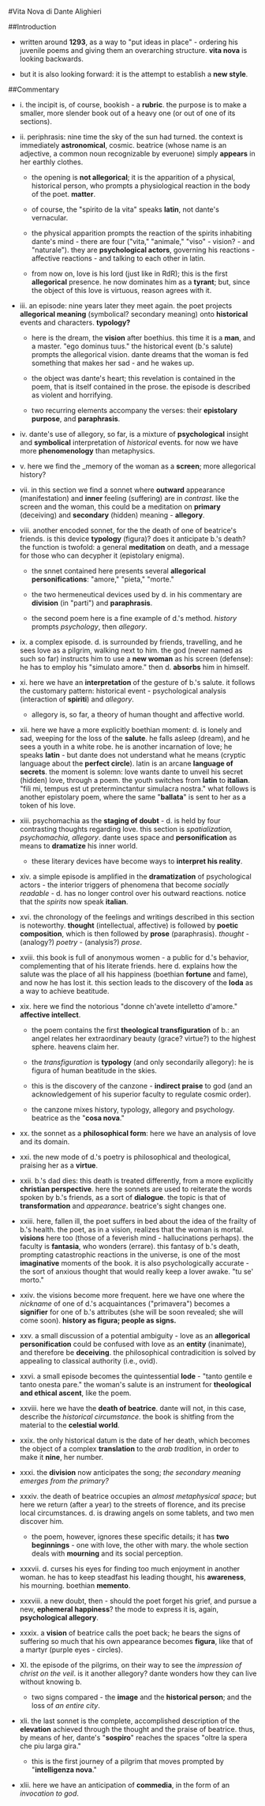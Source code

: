 #Vita Nova di Dante Alighieri

##Introduction

- written around __1293__, as a way to "put ideas in place" - ordering his juvenile poems and giving them an overarching structure. __vita nova__ is looking backwards.

- but it is also looking forward: it is the attempt to establish a __new style__.

##Commentary

- i. the incipit is, of course, bookish - a __rubric__. the purpose is to make a smaller, more slender book out of a heavy one (or out of one of its sections).

- ii. periphrasis: nine time the sky of the sun had turned. the context is immediately __astronomical__, cosmic. beatrice (whose name is an adjective, a common noun recognizable by everuone) simply __appears__ in her earthly clothes.

	- the opening is __not allegorical__; it is the apparition of a physical, historical person, who prompts a physiological reaction in the body of the poet. __matter__.

	- of course, the "spirito de la vita" speaks __latin__, not dante's vernacular.

	- the physical apparition prompts the reaction of the spirits inhabiting dante's mind - there are four ("vita," "animale," "viso" - vision? - and "naturale"). they are __psychological actors__, governing his reactions - affective reactions - and talking to each other in latin.

	- from now on, love is his lord (just like in RdR); this is the first __allegorical__ presence. he now dominates him as a __tyrant__; but, since the object of this love is virtuous, reason agrees with it.

- iii. an episode: nine years later they meet again. the poet projects __allegorical meaning__ (symbolical? secondary meaning) onto __historical__ events and characters. __typology?__

	- here is the dream, the __vision__ after boethius. this time it is a __man__, and a master. "ego dominus tuus." the historical event (b.'s salute) prompts the allegorical vision. dante dreams that the woman is fed something that makes her sad - and he wakes up.

	- the object was dante's heart; this revelation is contained in the poem, that is itself contained in the prose. the episode is described as violent and horrifying.

	- two recurring elements accompany the verses: their __epistolary purpose__, and __paraphrasis__.

- iv. dante's use of allegory, so far, is a mixture of __psychological__ insight and __symbolical__ interpretation of _historical_ events. for now we have more __phenomenology__ than metaphysics.

- v. here we find the _memory of the woman as a __screen__; more allegorical history?

- vii. in this section we find a sonnet where __outward__ appearance (manifestation) and __inner__ feeling (suffering) are in _contrast_. like the screen and the woman, this could be a meditation on __primary__ (deceiving) and __secondary__ (hidden) meaning - __allegory__.

- viii. another encoded sonnet, for the the death of one of beatrice's friends. is this device __typology__ (figura)? does it anticipate b.'s death? the function is twofold: a general __meditation__ on death, and a message for those who can decypher it (epistolary enigma).

	- the snnet contained here presents several __allegorical personifications__: "amore," "pieta," "morte."

	- the two hermeneutical devices used by d. in his commentary are __division__ (in "parti") and __paraphrasis__.

	- the second poem here is a fine example of d.'s method. _history_ prompts _psychology_, then _allegory_.

- ix. a complex episode. d. is surrounded by friends, travelling, and he sees love as a pilgrim, walking next to him. the god (never named as such so far) instructs him to use a __new woman__ as his screen (defense): he has to employ his "simulato amore." then d. __absorbs__ him in himself.

- xi. here we have an __interpretation__ of the gesture of b.'s salute. it follows the customary pattern: historical event - psychological analysis (interaction of __spiriti__) and _allegory_.

	- allegory is, so far, a theory of human thought and affective world.

- xii. here we have a more explicitly boethian moment: d. is lonely and sad, weeping for the loss of the __salute__. he falls asleep (dream), and he sees a youth in a white robe. he is another incarnation of love; he speaks __latin__ - but dante does not understand what he means (cryptic language about the __perfect circle__). latin is an arcane __language of secrets__. the moment is solemn: love wants dante to unveil his secret (hidden) love, through a poem. the youth switches from __latin__ to __italian__. "fili mi, tempus est ut preterminctantur simulacra nostra." what follows is another epistolary poem, where the same "__ballata__" is sent to her as a token of his love.

- xiii. psychomachia as the __staging of doubt__ - d. is held by four contrasting thoughts regarding love. this section is _spatialization, psychomachia, allegory_. dante uses space and __personification__ as means to __dramatize__ his inner world.

	- these literary devices have become ways to __interpret his reality__.

- xiv. a simple episode is amplified in the __dramatization__ of psychological actors - the interior triggers of phenomena that become _socially readable_ - d. has no longer control over his outward reactions. notice that the _spirits_ now speak __italian__.

- xvi. the chronology of the feelings and writings described in this section is noteworthy. __thought__ (intellectual, affective) is followed by __poetic composition__, which is then followed by __prose__ (paraphrasis). _thought_ - (analogy?) _poetry_ - (analysis?) _prose_.

- xviii. this book is full of anonymous women - a public for d.'s behavior, complementing that of his literate friends. here d. explains how the salute was the place of all his happiness (boethian __fortune__ and fame), and now he has lost it. this section leads to the discovery of the __loda__ as a way to achieve beatitude.

- xix. here we find the notorious "donne ch'avete intelletto d'amore." __affective intellect__.

	- the poem contains the first __theological transfiguration__ of b.: an angel relates her extraordinary beauty (grace? virtue?) to the highest sphere. heavens claim her.

	- the _transfiguration_ is __typology__ (and only secondarily allegory): he is figura of human beatitude in the skies.

	- this is the discovery of the canzone - __indirect praise__ to god (and an acknowledgement of his superior faculty to regulate cosmic order).

	- the canzone mixes history, typology, allegory and psychology. beatrice as the "__cosa nova__."

- xx. the sonnet as a __philosophical form__: here we have an analysis of love and its domain.

- xxi. the new mode of d.'s poetry is philosophical and theological, praising her as a __virtue__.

- xxii. b.'s dad dies: this death is treated differently, from a more explicitly __christian perspective__. here the sonnets are used to reiterate the words spoken by b.'s friends, as a sort of __dialogue__. the topic is that of __transformation__ and _appearance_. beatrice's sight changes one.

- xxiii. here, fallen ill, the poet suffers in bed about the idea of the frailty of b.'s health. the poet, as in a vision, realizes that the woman is mortal. __visions__ here too (those of a feverish mind - hallucinations perhaps). the faculty is __fantasia__, who wonders (errare). this fantasy of b.'s death, prompting catastrophic reactions in the universe, is one of the most __imaginative__ moments of the book. it is also psychologically accurate - the sort of anxious thought that would really keep a lover awake. "tu se' morto."

- xxiv. the visions become more frequent. here we have one where the _nickname_ of one of d.'s acquaintances ("primavera") becomes a __signifier__ for one of b.'s attributes (she will be soon revealed; she will come soon). __history as figura; people as signs.__

- xxv. a small discussion of a potential ambiguity - love as an __allegorical personification__ could be confused with love as an __entity__ (inanimate), and therefore be __deceiving__. the philosophical contradicition is solved by appealing to classical authority (i.e., ovid).

- xxvi. a small episode becomes the quintessential __lode__ - "tanto gentile e tanto onesta pare." the woman's salute is an instrument for __theological and ethical ascent__, like the poem.

- xxviii. here we have the __death of beatrice__. dante will not, in this case, describe the _historical circumstance_. the book is shitfing from the material to the __celestial world__.

- xxix. the only historical datum is the date of her death, which becomes the object of a complex __translation__ to the _arab tradition_, in order to make it __nine__, her number.

- xxxi. the __division__ now anticipates the song; _the secondary meaning emerges from the primary?_

- xxxiv. the death of beatrice occupies an _almost metaphysical space_; but here we return (after a year) to the streets of florence, and its precise local circumstances. d. is drawing angels on some tablets, and two men discover him.

	- the poem, however, ignores these specific details; it has __two beginnings__ - one with love, the other with mary. the whole section deals with __mourning__ and its social perception.

- xxxvii. d. curses his eyes for finding too much enjoyment in another woman. he has to keep steadfast his leading thought, his __awareness__, his mourning. boethian __memento__.

- xxxviii. a new doubt, then - should the poet forget his grief, and pursue a new, __ephemeral happiness__? the mode to express it is, again, __psychological allegory__.

- xxxix. a __vision__ of beatrice calls the poet back; he bears the signs of suffering so much that his own appearance becomes __figura__, like that of a martyr (purple eyes - circles).

- Xl. the episode of the pilgrims, on their way to see the _impression of christ on the veil_. is it another allegory? dante wonders how they can live without knowing b.
	- two signs compared - the __image__ and the __historical person__; and the loss of _an entire city_.

- xli. the last sonnet is the complete, accomplished description of the __elevation__ achieved through the thought and the praise of beatrice. thus, by means of her, dante's "__sospiro__" reaches the spaces "oltre la spera che piu larga gira."

	- this is the first journey of a pilgrim that moves prompted by "__intelligenza nova__."

- xlii. here we have an anticipation of __commedia__, in the form of an _invocation to god_.
